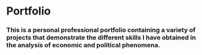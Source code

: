 # Portfolio
### This is a personal professional portfolio containing a variety of projects that demonstrate the different skills I have obtained in the analysis of economic and political phenomena.
